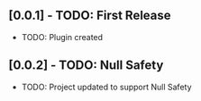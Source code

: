## [0.0.1] - TODO: First Release

* TODO: Plugin created

## [0.0.2] - TODO: Null Safety

* TODO: Project updated to support Null Safety

